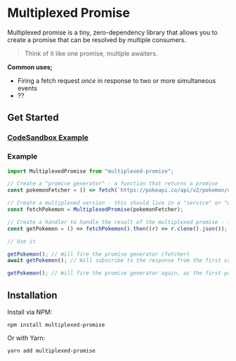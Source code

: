 # Multiplexed Promise

Multiplexed promise is a tiny, zero-dependency library that allows you to create a promise that can be resolved by multiple consumers.

> Think of it like one promise, multiple awaiters.

**Common uses;**

- Firing a fetch request _once_ in response to two or more simultaneous events
- ??

## Get Started

### [CodeSandbox Example](https://codesandbox.io/s/multiplexed-promise-rk0i8i)

### Example

```typescript
import MultiplexedPromise from "multiplexed-promise";

// Create a "promise generator" - a function that returns a promise
const pokemonFetcher = () => fetch(`https://pokeapi.co/api/v2/pokemon/ditto`);

// Create a multiplexed version - this should live in a "service" or "utility" file, where it can be shared by multiple components
const fetchPokemon = MultiplexedPromise(pokemonFetcher);

// Create a handler to handle the result of the multiplexed promise - in the case of a fetch response, we need to clone it
const getPokemon = () => fetchPokemon().then((r) => r.clone().json());

// Use it

getPokemon(); // Will fire the promise generator (fetcher)
await getPokemon(); // Will subscribe to the response from the first call

getPokemon(); // Will fire the promise generator again, as the first promise has resolved.
```

## Installation

Install via NPM:

```shell
npm install multiplexed-promise
```

Or with Yarn:

```shell
yarn add multiplexed-promise
```
